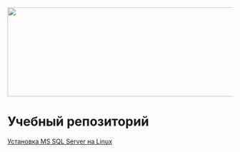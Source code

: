 <img src="https://i.postimg.cc/nzbr3kRD/Untitled.png" width="1000" height="200">


# Учебный репозиторий

[Установка MS SQL Server на Linux](https://habr.com/ru/articles/819839/)


